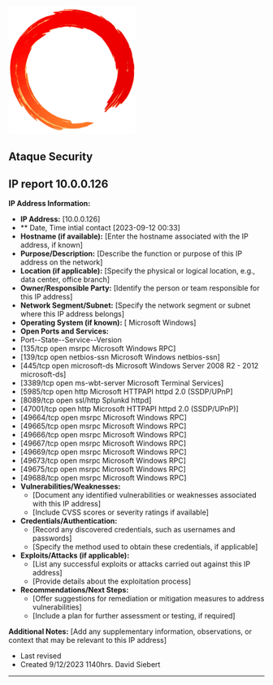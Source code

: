 <img src="../assets/ring.png" width="250">

## Ataque Security ##

## IP report 10.0.0.126

**IP Address Information:**

- **IP Address:** [10.0.0.126]
- ** Date, Time intial contact [2023-09-12 00:33]
- **Hostname (if available):** [Enter the hostname associated with the IP address, if known]
- **Purpose/Description:** [Describe the function or purpose of this IP address on the network]
- **Location (if applicable):** [Specify the physical or logical location, e.g., data center, office branch]
- **Owner/Responsible Party:** [Identify the person or team responsible for this IP address]
- **Network Segment/Subnet:** [Specify the network segment or subnet where this IP address belongs]
- **Operating System (if known):** [ Microsoft Windows]
- **Open Ports and Services:**
- Port--State--Service--Version
- [135/tcp open msrpc Microsoft Windows RPC]
- [139/tcp open netbios-ssn Microsoft Windows netbios-ssn]
- [445/tcp open microsoft-ds Microsoft Windows Server 2008 R2 - 2012 microsoft-ds]
- [3389/tcp open ms-wbt-server Microsoft Terminal Services]
- [5985/tcp open http Microsoft HTTPAPI httpd 2.0 (SSDP/UPnP]
- [8089/tcp open ssl/http Splunkd httpd]
- [47001/tcp open http Microsoft HTTPAPI httpd 2.0 (SSDP/UPnP)]
- [49664/tcp open  msrpc Microsoft Windows RPC]
- [49665/tcp open  msrpc Microsoft Windows RPC]
- [49666/tcp open  msrpc Microsoft Windows RPC]
- [49667/tcp open  msrpc Microsoft Windows RPC]
- [49669/tcp open  msrpc Microsoft Windows RPC]
- [49673/tcp open msrpc Microsoft Windows RPC]
- [49675/tcp open  msrpc Microsoft Windows RPC]
- [49688/tcp open  msrpc Microsoft Windows RPC]
- **Vulnerabilities/Weaknesses:**
  - [Document any identified vulnerabilities or weaknesses associated with this IP address]
  - [Include CVSS scores or severity ratings if available]
- **Credentials/Authentication:**
  - [Record any discovered credentials, such as usernames and passwords]
  - [Specify the method used to obtain these credentials, if applicable]
- **Exploits/Attacks (if applicable):**
  - [List any successful exploits or attacks carried out against this IP address]
  - [Provide details about the exploitation process]
- **Recommendations/Next Steps:**
  - [Offer suggestions for remediation or mitigation measures to address vulnerabilities]
  - [Include a plan for further assessment or testing, if required]

**Additional Notes:**
[Add any supplementary information, observations, or context that may be relevant to this IP address]

- Last revised
- Created 9/12/2023 1140hrs. David Siebert

---
